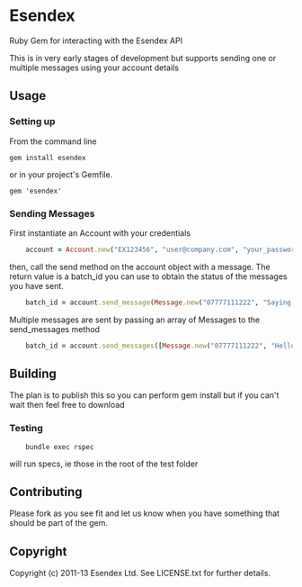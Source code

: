 # Esendex

Ruby Gem for interacting with the Esendex API

This is in very early stages of development but supports sending one or multiple messages using your account details

## Usage

### Setting up

From the command line

    gem install esendex

or in your project's Gemfile.

    gem 'esendex'

### Sending Messages

First instantiate an Account with your credentials

```ruby
    account = Account.new("EX123456", "user@company.com", "your_password")
```
	
then, call the send method on the account object with a message. The return value is a batch_id you can use to obtain the status of the messages you have sent.

```ruby
    batch_id = account.send_message(Message.new("07777111222", "Saying hello to the world with the help of Esendex"))
```

Multiple messages are sent by passing an array of Messages to the send_messages method
	
```ruby
    batch_id = account.send_messages([Message.new("07777111222", "Hello"), Message.new("07777111333", "Hi")])
```

## Building

The plan is to publish this so you can perform gem install but if you can't wait then feel free to download 

### Testing

		bundle exec rspec
	
will run specs, ie those in the root of the test folder

## Contributing

Please fork as you see fit and let us know when you have something that should be part of the gem.

## Copyright

Copyright (c) 2011-13 Esendex Ltd. See LICENSE.txt for further details.

